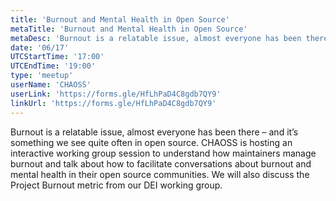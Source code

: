 ```yaml
---
title: 'Burnout and Mental Health in Open Source'
metaTitle: 'Burnout and Mental Health in Open Source'
metaDesc: 'Burnout is a relatable issue, almost everyone has been there – and it’s something we see quite often in open source. CHAOSS is hosting an interactive working group session to understand how maintainers manage burnout and talk about how to facilitate conversations about burnout and mental health in their open source communities. We will also discuss the Project Burnout metric from our DEI working group.'
date: '06/17'
UTCStartTime: '17:00'
UTCEndTime: '19:00'
type: 'meetup'
userName: 'CHAOSS'
userLink: 'https://forms.gle/HfLhPaD4C8gdb7QY9'
linkUrl: 'https://forms.gle/HfLhPaD4C8gdb7QY9'
---
```

Burnout is a relatable issue, almost everyone has been there – and it’s something we see quite often in open source. CHAOSS is hosting an interactive working group session to understand how maintainers manage burnout and talk about how to facilitate conversations about burnout and mental health in their open source communities. We will also discuss the Project Burnout metric from our DEI working group.

